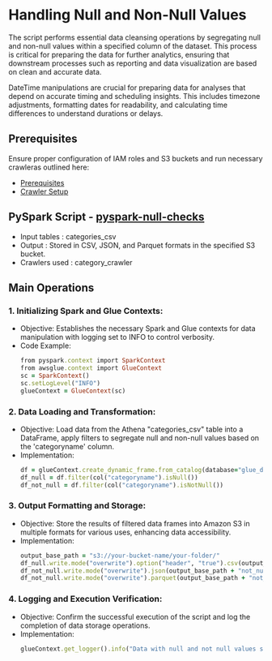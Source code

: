 # Handling Null and Non-Null Values
The script performs essential data cleansing operations by segregating null and non-null values within a specified column of the dataset. This process is critical for preparing the data for further analytics, ensuring that downstream processes such as reporting and data visualization are based on clean and accurate data.

DateTime manipulations are crucial for preparing data for analyses that depend on accurate timing and scheduling insights. This includes timezone adjustments, formatting dates for readability, and calculating time differences to understand durations or delays.

## Prerequisites

Ensure proper configuration of IAM roles and S3 buckets and run necessary crawleras outlined here:

* [Prerequisites]((/prerequisites.md)) 
* [Crawler Setup](/aws-glue-crawler.md)


##  PySpark Script - [pyspark-null-checks](../glue-code/ti-pyspark-isnull-notnull.py)
- Input tables          : categories_csv
- Output                : Stored in CSV, JSON, and Parquet formats in the specified S3 bucket.
- Crawlers used         : category_crawler


## Main Operations

### 1. Initializing Spark and Glue Contexts:
* Objective: Establishes the necessary Spark and Glue contexts for data manipulation with logging set to INFO to control verbosity.
* Code Example:
  ```ruby
  from pyspark.context import SparkContext
  from awsglue.context import GlueContext
  sc = SparkContext()
  sc.setLogLevel("INFO")
  glueContext = GlueContext(sc)
  ```

### 2. Data Loading and Transformation:
* Objective: Load data from the Athena "categories_csv" table into a DataFrame, apply filters to segregate null and non-null values based on the 'categoryname' column.
* Implementation:
  ```ruby
  df = glueContext.create_dynamic_frame.from_catalog(database="glue_db", table_name="category").toDF()
  df_null = df.filter(col("categoryname").isNull())
  df_not_null = df.filter(col("categoryname").isNotNull())
  ```
### 3. Output Formatting and Storage:
* Objective: Store the results of filtered data frames into Amazon S3 in multiple formats for various uses, enhancing data accessibility.
* Implementation:
  ```ruby
  output_base_path = "s3://your-bucket-name/your-folder/"
  df_null.write.mode("overwrite").option("header", "true").csv(output_base_path + "null/csv/")
  df_not_null.write.mode("overwrite").json(output_base_path + "not_null/json/")
  df_not_null.write.mode("overwrite").parquet(output_base_path + "not_null/parquet/")
  ```  
    
### 4. Logging and Execution Verification:
* Objective: Confirm the successful execution of the script and log the completion of data storage operations.
* Implementation:
  ```ruby
  glueContext.get_logger().info("Data with null and not null values successfully written to S3 in CSV, JSON, and Parquet formats.")
  ```


